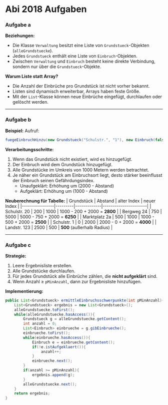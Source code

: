 # Abi 2018 Aufgaben

### Aufgabe a

**Beziehungen:**
- Die Klasse `Verwaltung` besitzt eine Liste von `Grundstueck`-Objekten (`alleGrundstuecke`).
- Jedes `Grundstueck` enthält eine Liste von `Einbruch`-Objekten.
- Zwischen `Verwaltung` und `Einbruch` besteht keine direkte Verbindung, sondern nur über die `Grundstueck`-Objekte.

**Warum Liste statt Array?**
- Die Anzahl der Einbrüche pro Grundstück ist nicht vorher bekannt.
- Listen sind dynamisch erweiterbar, Arrays haben feste Größe.
- Mit der `List`-Klasse können neue Einbrüche eingefügt, durchlaufen oder gelöscht werden.

---

### Aufgabe b 

**Beispiel:**
Aufruf:
```java
fuegeEinbruchHinzu(new Grundstueck("Schulstr.", "1"), new Einbruch(false));
```

**Verarbeitungsschritte:**
1. Wenn das Grundstück nicht existiert, wird es hinzugefügt.
2. Der Einbruch wird dem Grundstück hinzugefügt.
3. Alle Grundstücke im Umkreis von 1000 Metern werden betrachtet.
4. Je näher ein Grundstück am Einbruchsort liegt, desto stärker beeinflusst der Einbruch seinen Gefährdungsindex.
   - Unaufgeklärt: Erhöhung um (2000 - Abstand)
   - Aufgeklärt: Erhöhung um (1000 - Abstand)

**Neuberechnung für Tabelle:**
| Grundstück     | Abstand | alter Index | neuer Index         |
|----------------|---------|-------------|----------------------|
| Schulstr. 20   | 200     | 1000        | 1000 - 200 + 2000 = **2800** |
| Bergweg 24     | 750     | 5000        | 5000 - 750 + 2000 = **6250** |
| Marktplatz 2a  | 500     | 1000        | 1000 - 500 + 2000 = **2500** |
| Schulstr. 1    | 0       | 2000        | 2000 - 0 + 2000 = **4000** |
| Landstr. 123   | 2500    | 500         | **500** (außerhalb Radius) |

---

### Aufgabe c

**Strategie:**
1. Leere Ergebnisliste erstellen.
2. Alle Grundstücke durchlaufen.
3. Für jedes Grundstück alle Einbrüche zählen, die **nicht aufgeklärt** sind.
4. Wenn Anzahl ≥ `pMinAnzahl`, dann zur Ergebnisliste hinzufügen.

**Implementierung:**

```java
public List<Grundstueck> ermittleEinbruchsschwerpunkte(int pMinAnzahl){
    List<Grundstueck> ergebnis = new List<Grundstueck>();
    alleGrundstuecke.toFirst();
    while(alleGrundstuecke.hasAccess()){
        Grundstueck g = alleGrundstuecke.getContent();
        int anzahl = 0;
        List<Einbruch> einbrueche = g.gibEinbrueche();
        einbrueche.toFirst();
        while(einbrueche.hasAccess()){
            Einbruch e = einbrueche.getContent();
            if(!e.istAufgeklaert()){
                anzahl++;
            }
            einbrueche.next();
        }
        if(anzahl >= pMinAnzahl){
            ergebnis.append(g);
        }
        alleGrundstuecke.next();
    }
    return ergebnis;
}
```
